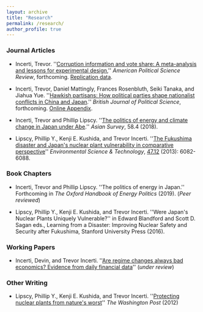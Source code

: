 ```yaml
---
layout: archive
title: "Research"
permalink: /research/
author_profile: true
---
```


### Journal Articles

- Incerti, Trevor. ''[Corruption information and vote share: A meta-analysis and lessons for experimental design](http://tincerti.github.io/files/corruption_voting_meta.pdf),'' *American Political Science Review*, forthcoming. [Replication data](https://dataverse.harvard.edu/dataset.xhtml?persistentId=doi:10.7910/DVN/HD7UUU).

- Incerti, Trevor, Daniel Mattingly, Frances Rosenbluth, Seiki Tanaka, and Jiahua Yue. ''[Hawkish partisans: How political parties shape nationalist conflicts in China and Japan](https://static1.squarespace.com/static/51cdc7e5e4b0d7474642bcb0/t/5e24b95af068c869fe4a2600/1579465050913/Hawkish_Partisans_Final.pdf).'' *British Journal of Political Science*, forthcoming. [Online Appendix](https://static1.squarespace.com/static/51cdc7e5e4b0d7474642bcb0/t/5e24b991f8b9515a76adb72c/1579465108985/Hawkish_Partisans_Online_Appendix.pdf).

- Incerti, Trevor and Phillip Lipscy. ''[The politics of energy and climate change in Japan under Abe](http://tincerti.github.io/files/AS5804_01_Incerti_and_Lipscy.pdf).'' *Asian Survey*, 58.4 (2018). 

- Lipscy, Phillip Y., Kenji E. Kushida, and Trevor Incerti. ''[The Fukushima disaster and Japan's nuclear plant vulnerability in comparative perspective](https://pubs.acs.org/doi/pdfplus/10.1021/es4004813)'' *Environmental Science & Technology*, [47.12](http://tincerti.github.io/files/est_cover.jpg) (2013): 6082-6088.

### Book Chapters

- Incerti, Trevor and Phillip Lipscy. ''The politics of energy in Japan.'' Forthcoming in *The Oxford Handbook of Energy Politics* (2019). (*Peer reviewed*)

- Lipscy, Phillip Y., Kenji E. Kushida, and Trevor Incerti. ''Were Japan's Nuclear Plants Uniquely Vulnerable?'' in Edward Blandford and Scott D. Sagan eds., Learning from a Disaster: Improving Nuclear Safety and Security after Fukushima, Stanford University Press (2016).

### Working Papers

- Incerti, Devin, and Trevor Incerti. ''[Are regime changes always bad economics? Evidence from daily financial data](http://tincerti.github.io/files/regime_changes.pdf)'' (*under review*)

### Other Writing

- Lipscy, Phillip Y., Kenji E. Kushida, and Trevor Incerti. ''[Protecting nuclear plants from nature's worst](https://www.washingtonpost.com/opinions/protecting-nuclear-plants-from-natures-worst/2012/10/31/5af389ac-2374-11e2-8448-81b1ce7d6978_story.html?noredirect=on&utm_term=.fd1845f1ab1a})'' *The Washington Post* (2012) 




